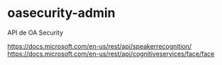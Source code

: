# oasecurity-admin
API de OA Security


https://docs.microsoft.com/en-us/rest/api/speakerrecognition/
https://docs.microsoft.com/en-us/rest/api/cognitiveservices/face/face